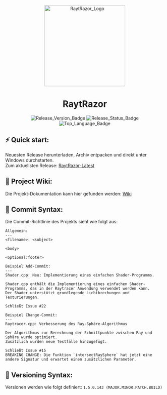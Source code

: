 <div align="center">

<img src="https://github.com/user-attachments/assets/4427f4a8-709e-45d8-b62f-d8adae4f3657" alt="RaytRazor_Logo" width="256"/>

# RaytRazor

![Release_Version_Badge](https://img.shields.io/github/v/release/lgndluke/RaytRazor?include_prereleases&sort=date&display_name=release&style=for-the-badge&label=Release%3A)
![Release_Status_Badge](https://img.shields.io/github/actions/workflow/status/lgndluke/RaytRazor/build.yml?style=for-the-badge&label=Build%20Status%3A)
![Top_Language_Badge](https://img.shields.io/github/languages/top/lgndluke/RaytRazor?style=for-the-badge)

</div>

## ⚡️ Quick start:

Neuesten Release herunterladen, Archiv entpacken und direkt unter Windows durchstarten. <br>
Zum aktuellsten Release: [RaytRazor-Latest](https://github.com/lgndluke/RaytRazor/releases/latest/)

## 📖 Project Wiki:

Die Projekt-Dokumentation kann hier gefunden werden: [Wiki](https://github.com/lgndluke/RaytRazor/wiki/)

## 🔩 Commit Syntax:

Die Commit-Richtlinie des Projekts sieht wie folgt aus:

```
Allgemein:
---
<filename>: <subject>
    	
<body>
    	
<optional:footer>
```

```
Beispiel Add-Commit:
---
Shader.cpp: Neu: Implementierung eines einfachen Shader-Programms.
    	
Shader.cpp enthält die Implementierung eines einfachen Shader-Programms, das in der Raytracer Anwendung verwendet werden kann.
Der Shader unterstützt grundlegende Lichtbrechungen und Texturierungen.

Schließt Issue #22
```

```
Beispiel Change-Commit:
---
Raytracer.cpp: Verbesserung des Ray-Sphäre-Algorithmus
    	
Der Algorithmus zur Berechnung der Schnittpunkte zwischen Ray und Sphäre wurde optimiert.
Zusätzlich wurden neue Testfälle hinzugefügt.

Schließt Issue #15
BREAKING CHANGE: Die Funktion `intersectRaySphere` hat jetzt eine andere Signatur und erwartet einen zusätzlichen Parameter.
```

## 🔧 Versioning Syntax:

Versionen werden wie folgt definiert: ```1.5.0.143 (MAJOR.MINOR.PATCH.BUILD)```
